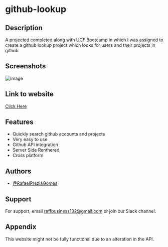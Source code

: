 # github-lookup

## Description

A projected completed along with UCF Bootcamp in which I was assigned to create a github lookup project which looks for users and their projects in github

## Screenshots

![image](https://user-images.githubusercontent.com/60278396/173398896-f6483571-5e92-4c20-a1b8-e3f353338902.png)

##  Link to website

[Click Here](https://rafaelpreziagomes.github.io/github-lookup/)


## Features

- Quickly search github accounts and projects
- Very easy to use 
- Github API integration
- Server Side Renthered
- Cross platform


## Authors

- [@RafaelPreziaGomes](https://github.com/RafaelPreziaGomes)


## Support

For support, email raffbusiness132@gmail.com or join our Slack channel.

## Appendix


This website might not be fully functional due to an alteration in the API. 

